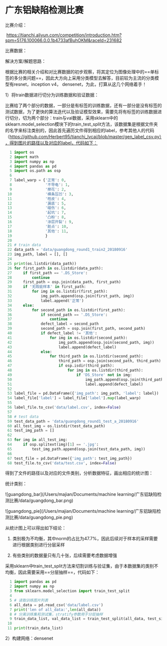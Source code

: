 # 广东铝缺陷检测比赛

比赛介绍：

​	https://tianchi.aliyun.com/competition/introduction.htm?spm=5176.100066.0.0.1b4733afBuhOKM&raceId=231682

比赛数据：





解决方案/解题思路：

根据比赛的相关介绍和对比赛数据的初步观察，将其定位为图像处理中的==单标签的多分类问题==，因此大方向上采用分类模型去解答，目前较为主流的分类模型有resnet，inception v4， densenet，为此，打算从这几个网络着手！

1）将train数据进行切分为训练数据和验证数据：

比赛给了两个部分的数据，一部分是有标签的训练数据，还有一部分是没有标签的测试数据，为了更快的算法迭代以及验证模型效果，需要先将有标签的训练数据进行切分，切为两个部分：train与val数据，采用sklearn中的sklearn.model_selection模块下的train_test_split方法，该数据集是根据文件夹的名字来标注类别的，因此首先遍历文件得到相应的label，参考其他人的代码（https://github.com/Herbert95/tianchi_lvcai/blob/master/gen_label_csv.py），得到图片的路径以及对应的label，代码如下：

```python
  1 import os
  2 import math
  3 import numpy as np
  4 import pandas as pd
  5 import os.path as osp
  6 
  7 label_warp = {'正常': 0,
  8               '不导电': 1,
  9               '擦花': 2,
 10               '横条压凹': 3,
 11               '桔皮': 4,
 12               '漏底': 5,
 13               '碰伤': 6,
 14               '起坑': 7,
 15               '凸粉': 8,
 16               '涂层开裂': 9,
 17               '脏点': 10,
 18               '其他': 11,
 19               }
 20 
 21 # train data
 22 data_path = 'data/guangdong_round1_train2_20180916'
 23 img_path, label = [], []
 24 
 25 print(os.listdir(data_path))
 26 for first_path in os.listdir(data_path):
 27     if first_path == '.DS_Store':
 28         continue
 29     first_path = osp.join(data_path, first_path)
 30     if '无瑕疵样本' in first_path:
 31         for img in os.listdir(first_path):
 32             img_path.append(osp.join(first_path, img))
 33             label.append('正常')
 34     else:
 35         for second_path in os.listdir(first_path):
 36             if second_path == '.DS_Store':
 37                 continue
 38             defect_label = second_path
 39             second_path = osp.join(first_path, second_path)
 40             if defect_label != '其他':
 41                 for img in os.listdir(second_path):
 42                     img_path.append(osp.join(second_path, img))
 43                     label.append(defect_label)
 44             else:
 45                 for third_path in os.listdir(second_path):
 46                     third_path = osp.join(second_path, third_path)
 47                     if osp.isdir(third_path):
 48                         for img in os.listdir(third_path):
 49                             if 'DS_Store' not in img:
 50                                 img_path.append(osp.join(third_path, img))
 51                                 label.append(defect_label)
 52 
 53 label_file = pd.DataFrame({'img_path': img_path, 'label': label})
 54 label_file['label'] = label_file['label'].map(label_warp)
 55 
 56 label_file.to_csv('data/label.csv', index=False)
 57 
 58 # test data
 59 test_data_path = 'data/guangdong_round1_test_a_20180916'
 60 all_test_img = os.listdir(test_data_path)
 61 test_img_path = []
 62 
 63 for img in all_test_img:
 64     if osp.splitext(img)[1] == '.jpg':
 65         test_img_path.append(osp.join(test_data_path, img))
 66 
 67 test_file = pd.DataFrame({'img_path': test_img_path})
 68 test_file.to_csv('data/test.csv', index=False)
```

得到了文件的路径以及对应的文件类别，分析数据特征，画出相应的统计图：

统计类别：

![guangdong_bar](/Users/majian/Documents/machine learning/广东铝缺陷检测比赛/data/guangdong_bar.png)



![guangdong_pie](/Users/majian/Documents/machine learning/广东铝缺陷检测比赛/data/guangdong_pie.png)

从统计图上可以得出如下结论：

1. 类别极为不均衡，其中norm的占比为47.7%，因此后续对于样本的采样需要进行根据类别进行分层采样

2. 有些类别的数据量只有几十张，后续需要考虑数据增强



采用sklearn中train_test_split方法来切割训练与验证集，由于本数据集的类别不均衡，因此需要采用==分层抽样==，代码如下：

```python
  1 import pandas as pd
  2 import numpy as np
  3 from sklearn.model_selection import train_test_split
  4 
  5 # 读取训练图片列表
  6 all_data = pd.read_csv('data/label.csv')
  7 print('len of all_data:',len(all_data))
  8 # 分离训练集和测试集，stratify参数用于分层抽样
  9 train_data_list, val_data_list = train_test_split(all_data, test_size=0.3, random_state=666, stratify=all_data['label'])
 10 
 11 print(train_data_list)
```

2）构建网络：densenet